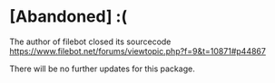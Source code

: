 # [Abandoned] :(
The author of filebot closed its sourcecode https://www.filebot.net/forums/viewtopic.php?f=9&t=10871#p44867

There will be no further updates for this package.
